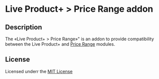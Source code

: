 # Live Product+ > Price Range addon

## Description
The «Live Product+ > Price Range»" is an addon to provide compatibility between the Live Product+ and [Price Range](https://git.io/Jf9G9) modules.

## License
Licensed underr the [MIT License](https://git.io/JJvb6)

